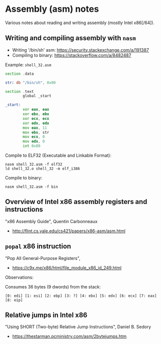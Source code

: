 # Assembly (asm) notes
Various notes about reading and writing assembly (mostly Intel x86[/64]).

## Writing and compiling assembly with `nasm`
- Writing '/bin/sh' asm: https://security.stackexchange.com/a/191387
- Compiling to binary: https://stackoverflow.com/a/8482487


Example: `shell_32.asm`
```asm
section .data

str: db "/bin/sh", 0x00

section .text
        global _start

_start: 
        xor eax, eax
        xor ebx, ebx
        xor ecx, ecx
        xor edx, edx
        mov eax, 11
        mov ebx, str
        mov ecx, 0
        mov edx, 0
        int 0x80
```

Compile to ELF32 (Executable and Linkable Format):
```
nasm shell_32.asm -f elf32
ld shell_32.o shell_32 -m elf_i386
```

Compile to binary:
```
nasm shell_32.asm -f bin
```

## Overview of Intel x86 assembly registers and instructions
"x86 Assembly Guide", Quentin Carbonneaux
- http://flint.cs.yale.edu/cs421/papers/x86-asm/asm.html

## `popal` x86 instruction
"Pop All General-Purpose Registers",
- https://c9x.me/x86/html/file_module_x86_id_249.html

Observations:

Consumes 36 bytes (9 dwords) from the stack:
```
[0: edi] [1: esi] [2: ebp] [3: ?] [4: ebx] [5: edx] [6: ecx] [7: eax] [8: eip]
```

## Relative jumps in Intel x86
"Using SHORT (Two-byte) Relative Jump Instructions", Daniel B. Sedory
- https://thestarman.pcministry.com/asm/2bytejumps.htm

